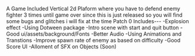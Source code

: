 A Game Included Vertical 2d Plaform where you have to defend enemy fighter 3 times until game over since this is just released so you will find some bugs and glitches i will fix at the time
Patch 0 Includes---
-Explosion effect
-Using Dotween package
-Intro scene with start and quit button
-Good ui/assets/background/Fonts
-Better Audio
-Using Animations and Transtions
-Improve spawn rate of enemy as based on difficulty
-Good Score UI
-Alloment of SFX on Objects (Soon)
